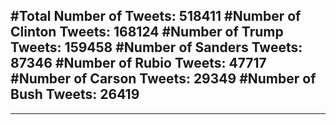 #Total Number of Tweets: 518411 
#Number of Clinton Tweets: 168124
#Number of Trump Tweets: 159458
#Number of Sanders Tweets: 87346
#Number of Rubio Tweets: 47717
#Number of Carson Tweets: 29349
#Number of Bush Tweets: 26419
---
---
